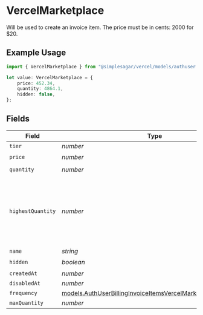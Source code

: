 # VercelMarketplace

Will be used to create an invoice item. The price must be in cents: 2000 for $20.

## Example Usage

```typescript
import { VercelMarketplace } from "@simplesagar/vercel/models/authuser.js";

let value: VercelMarketplace = {
    price: 452.34,
    quantity: 4864.1,
    hidden: false,
};
```

## Fields

| Field                                                                                                                              | Type                                                                                                                               | Required                                                                                                                           | Description                                                                                                                        |
| ---------------------------------------------------------------------------------------------------------------------------------- | ---------------------------------------------------------------------------------------------------------------------------------- | ---------------------------------------------------------------------------------------------------------------------------------- | ---------------------------------------------------------------------------------------------------------------------------------- |
| `tier`                                                                                                                             | *number*                                                                                                                           | :heavy_minus_sign:                                                                                                                 | N/A                                                                                                                                |
| `price`                                                                                                                            | *number*                                                                                                                           | :heavy_check_mark:                                                                                                                 | N/A                                                                                                                                |
| `quantity`                                                                                                                         | *number*                                                                                                                           | :heavy_check_mark:                                                                                                                 | N/A                                                                                                                                |
| `highestQuantity`                                                                                                                  | *number*                                                                                                                           | :heavy_minus_sign:                                                                                                                 | The highest quantity in the current period. Used to render the correct enable/disable UI for add-ons.                              |
| `name`                                                                                                                             | *string*                                                                                                                           | :heavy_minus_sign:                                                                                                                 | N/A                                                                                                                                |
| `hidden`                                                                                                                           | *boolean*                                                                                                                          | :heavy_check_mark:                                                                                                                 | N/A                                                                                                                                |
| `createdAt`                                                                                                                        | *number*                                                                                                                           | :heavy_minus_sign:                                                                                                                 | N/A                                                                                                                                |
| `disabledAt`                                                                                                                       | *number*                                                                                                                           | :heavy_minus_sign:                                                                                                                 | N/A                                                                                                                                |
| `frequency`                                                                                                                        | [models.AuthUserBillingInvoiceItemsVercelMarketplaceFrequency](../models/authuserbillinginvoiceitemsvercelmarketplacefrequency.md) | :heavy_minus_sign:                                                                                                                 | N/A                                                                                                                                |
| `maxQuantity`                                                                                                                      | *number*                                                                                                                           | :heavy_minus_sign:                                                                                                                 | N/A                                                                                                                                |